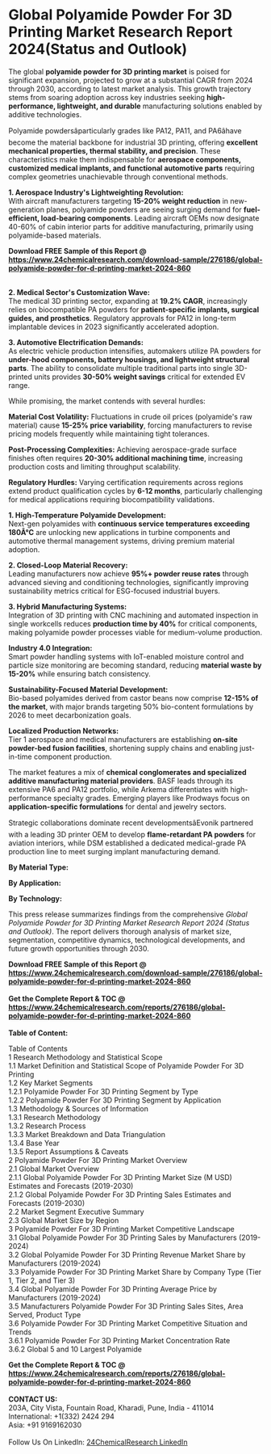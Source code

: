 <h1>Global Polyamide Powder For 3D Printing Market Research Report 2024(Status and Outlook)</h1><p>The global <strong>polyamide powder for 3D printing market</strong> is poised for significant expansion, projected to grow at a substantial CAGR from 2024 through 2030, according to latest market analysis. This growth trajectory stems from soaring adoption across key industries seeking <strong>high-performance, lightweight, and durable</strong> manufacturing solutions enabled by additive technologies.</p><p>Polyamide powdersâparticularly grades like PA12, PA11, and PA6âhave become the material backbone for industrial 3D printing, offering <strong>excellent mechanical properties, thermal stability, and precision</strong>. These characteristics make them indispensable for <strong>aerospace components, customized medical implants, and functional automotive parts</strong> requiring complex geometries unachievable through conventional methods.</p><p><strong>1. Aerospace Industry's Lightweighting Revolution:</strong><br>
With aircraft manufacturers targeting <strong>15-20% weight reduction</strong> in new-generation planes, polyamide powders are seeing surging demand for <strong>fuel-efficient, load-bearing components</strong>. Leading aircraft OEMs now designate 40-60% of cabin interior parts for additive manufacturing, primarily using polyamide-based materials.</p><div><b>Download FREE Sample of this Report @ 
            <a href="https://www.24chemicalresearch.com/download-sample/276186/global-polyamide-powder-for-d-printing-market-2024-860">
            https://www.24chemicalresearch.com/download-sample/276186/global-polyamide-powder-for-d-printing-market-2024-860</a></b></div><br><p><strong>2. Medical Sector's Customization Wave:</strong><br>
The medical 3D printing sector, expanding at <strong>19.2% CAGR</strong>, increasingly relies on biocompatible PA powders for <strong>patient-specific implants, surgical guides, and prosthetics</strong>. Regulatory approvals for PA12 in long-term implantable devices in 2023 significantly accelerated adoption.</p><p><strong>3. Automotive Electrification Demands:</strong><br>
As electric vehicle production intensifies, automakers utilize PA powders for <strong>under-hood components, battery housings, and lightweight structural parts</strong>. The ability to consolidate multiple traditional parts into single 3D-printed units provides <strong>30-50% weight savings</strong> critical for extended EV range.</p><p>While promising, the market contends with several hurdles:</p><p><strong>Material Cost Volatility:</strong> Fluctuations in crude oil prices (polyamide's raw material) cause <strong>15-25% price variability</strong>, forcing manufacturers to revise pricing models frequently while maintaining tight tolerances.</p><p><strong>Post-Processing Complexities:</strong> Achieving aerospace-grade surface finishes often requires <strong>20-30% additional machining time</strong>, increasing production costs and limiting throughput scalability.</p><p><strong>Regulatory Hurdles:</strong> Varying certification requirements across regions extend product qualification cycles by <strong>6-12 months</strong>, particularly challenging for medical applications requiring biocompatibility validations.</p><p><strong>1. High-Temperature Polyamide Development:</strong><br>
Next-gen polyamides with <strong>continuous service temperatures exceeding 180Â°C</strong> are unlocking new applications in turbine components and automotive thermal management systems, driving premium material adoption.</p><p><strong>2. Closed-Loop Material Recovery:</strong><br>
Leading manufacturers now achieve <strong>95%+ powder reuse rates</strong> through advanced sieving and conditioning technologies, significantly improving sustainability metrics critical for ESG-focused industrial buyers.</p><p><strong>3. Hybrid Manufacturing Systems:</strong><br>
Integration of 3D printing with CNC machining and automated inspection in single workcells reduces <strong>production time by 40%</strong> for critical components, making polyamide powder processes viable for medium-volume production.</p><p><strong>Industry 4.0 Integration:</strong><br>
	Smart powder handling systems with IoT-enabled moisture control and particle size monitoring are becoming standard, reducing <strong>material waste by 15-20%</strong> while ensuring batch consistency.</p><p><strong>Sustainability-Focused Material Development:</strong><br>
	Bio-based polyamides derived from castor beans now comprise <strong>12-15% of the market</strong>, with major brands targeting 50% bio-content formulations by 2026 to meet decarbonization goals.</p><p><strong>Localized Production Networks:</strong><br>
	Tier 1 aerospace and medical manufacturers are establishing <strong>on-site powder-bed fusion facilities</strong>, shortening supply chains and enabling just-in-time component production.</p><p>The market features a mix of <strong>chemical conglomerates and specialized additive manufacturing material providers</strong>. BASF leads through its extensive PA6 and PA12 portfolio, while Arkema differentiates with high-performance specialty grades. Emerging players like Prodways focus on <strong>application-specific formulations</strong> for dental and jewelry sectors.</p><p>Strategic collaborations dominate recent developmentsâEvonik partnered with a leading 3D printer OEM to develop <strong>flame-retardant PA powders</strong> for aviation interiors, while DSM established a dedicated medical-grade PA production line to meet surging implant manufacturing demand.</p><p><strong>By Material Type:</strong></p><p><strong>By Application:</strong></p><p><strong>By Technology:</strong></p><p>This press release summarizes findings from the comprehensive <em>Global Polyamide Powder for 3D Printing Market Research Report 2024 (Status and Outlook)</em>. The report delivers thorough analysis of market size, segmentation, competitive dynamics, technological developments, and future growth opportunities through 2030.</p><div><b>Download FREE Sample of this Report @ 
            <a href="https://www.24chemicalresearch.com/download-sample/276186/global-polyamide-powder-for-d-printing-market-2024-860">
            https://www.24chemicalresearch.com/download-sample/276186/global-polyamide-powder-for-d-printing-market-2024-860</a></b></div><br><div><b>Get the Complete Report & TOC @ 
            <a href="https://www.24chemicalresearch.com/reports/276186/global-polyamide-powder-for-d-printing-market-2024-860">
            https://www.24chemicalresearch.com/reports/276186/global-polyamide-powder-for-d-printing-market-2024-860</a></b></div><br>
            <b>Table of Content:</b><p>Table of Contents<br />
1 Research Methodology and Statistical Scope<br />
1.1 Market Definition and Statistical Scope of Polyamide Powder For 3D Printing<br />
1.2 Key Market Segments<br />
1.2.1 Polyamide Powder For 3D Printing Segment by Type<br />
1.2.2 Polyamide Powder For 3D Printing Segment by Application<br />
1.3 Methodology & Sources of Information<br />
1.3.1 Research Methodology<br />
1.3.2 Research Process<br />
1.3.3 Market Breakdown and Data Triangulation<br />
1.3.4 Base Year<br />
1.3.5 Report Assumptions & Caveats<br />
2 Polyamide Powder For 3D Printing Market Overview<br />
2.1 Global Market Overview<br />
2.1.1 Global Polyamide Powder For 3D Printing Market Size (M USD) Estimates and Forecasts (2019-2030)<br />
2.1.2 Global Polyamide Powder For 3D Printing Sales Estimates and Forecasts (2019-2030)<br />
2.2 Market Segment Executive Summary<br />
2.3 Global Market Size by Region<br />
3 Polyamide Powder For 3D Printing Market Competitive Landscape<br />
3.1 Global Polyamide Powder For 3D Printing Sales by Manufacturers (2019-2024)<br />
3.2 Global Polyamide Powder For 3D Printing Revenue Market Share by Manufacturers (2019-2024)<br />
3.3 Polyamide Powder For 3D Printing Market Share by Company Type (Tier 1, Tier 2, and Tier 3)<br />
3.4 Global Polyamide Powder For 3D Printing Average Price by Manufacturers (2019-2024)<br />
3.5 Manufacturers Polyamide Powder For 3D Printing Sales Sites, Area Served, Product Type<br />
3.6 Polyamide Powder For 3D Printing Market Competitive Situation and Trends<br />
3.6.1 Polyamide Powder For 3D Printing Market Concentration Rate<br />
3.6.2 Global 5 and 10 Largest Polyamide</p><div><b>Get the Complete Report & TOC @ 
            <a href="https://www.24chemicalresearch.com/reports/276186/global-polyamide-powder-for-d-printing-market-2024-860">
            https://www.24chemicalresearch.com/reports/276186/global-polyamide-powder-for-d-printing-market-2024-860</a></b></div><br><b>CONTACT US:</b><br>
            203A, City Vista, Fountain Road, Kharadi, Pune, India - 411014<br>
            International: +1(332) 2424 294<br>
            Asia: +91 9169162030 <br><br>
            Follow Us On LinkedIn: <a href="https://www.linkedin.com/company/24chemicalresearch/">24ChemicalResearch LinkedIn</a>